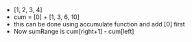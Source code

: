 - [1, 2, 3, 4]
- cum = [0] + [1, 3, 6, 10]
- this can be done using accumulate function and add [0] first
- Now sumRange is cum[right+1] - cum[left] 